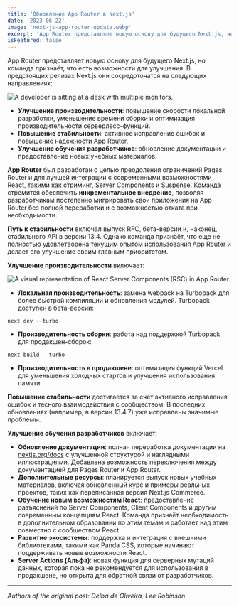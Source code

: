 ```yaml
---
title: 'Обновление App Router в Next.js'
date: '2023-06-22'
image: 'next-js-app-router-update.webp'
excerpt: 'App Router представляет новую основу для будущего Next.js, но есть возможности для улучшения опыта использования.'
isFeatured: false
---
```


App Router представляет новую основу для будущего Next.js, но команда признаёт, что есть возможности для улучшения. В предстоящих релизах Next.js они сосредоточатся на следующих направлениях:

![A developer is sitting at a desk with multiple monitors.](developer-is-sitting-at-a-desk.webp)

-   **Улучшение производительности**: повышение скорости локальной разработки, уменьшение времени сборки и оптимизация производительности серверлесс-функций.
-   **Повышение стабильности**: активное исправление ошибок и повышение надежности App Router.
-   **Улучшение обучения разработчиков**: обновление документации и предоставление новых учебных материалов.

**App Router** был разработан с целью преодоления ограничений Pages Router и для лучшей интеграции с современными возможностями React, такими как стриминг, Server Components и Suspense. Команда стремится обеспечить **инкрементальное внедрение**, позволяя разработчикам постепенно мигрировать свои приложения на App Router без полной переработки и с возможностью отката при необходимости.

**Путь к стабильности** включал выпуск RFC, бета-версии и, наконец, стабильного API в версии 13.4. Однако команда признаёт, что еще не полностью удовлетворена текущим опытом использования App Router и делает его улучшение своим главным приоритетом.

**Улучшение производительности** включает:

![A visual representation of React Server Components (RSC) in App Router](visual-representation.webp)

-   **Локальная производительность**: замена webpack на Turbopack для более быстрой компиляции и обновления модулей. Turbopack доступен в бета-версии:

```
next dev --turbo
```

-   **Производительность сборки**: работа над поддержкой Turbopack для продакшен-сборок:

```
next build --turbo
```

-   **Производительность в продакшене**: оптимизация функций Vercel для уменьшения холодных стартов и улучшения использования памяти.

**Повышение стабильности** достигается за счет активного исправления ошибок и тесного взаимодействия с сообществом. В последних обновлениях (например, в версии 13.4.7) уже исправлены значимые проблемы.

**Улучшение обучения разработчиков** включает:

-   **Обновление документации**: полная переработка документации на [nextjs.org/docs](https://nextjs.org/docs) с улучшенной структурой и наглядными иллюстрациями. Добавлена возможность переключения между документацией для Pages Router и App Router.
-   **Дополнительные ресурсы**: планируется выпуск новых учебных материалов, включая обновленный курс и примеры реальных проектов, таких как переписанная версия Next.js Commerce.
-   **Обучение новым возможностям React**: предоставление разъяснений по Server Components, Client Components и другим современным концепциям React. Команда признаёт необходимость в дополнительном образовании по этим темам и работает над этим совместно с сообществом React.
-   **Развитие экосистемы**: поддержка и интеграция с внешними библиотеками, такими как Panda CSS, которые начинают поддерживать новые возможности React.
-   **Server Actions (Альфа)**: новая функция для серверных мутаций данных, которая пока не рекомендуется для использования в продакшене, но открыта для обратной связи от разработчиков.

---

_Authors of the original post: Delba de Oliveira, Lee Robinson_
